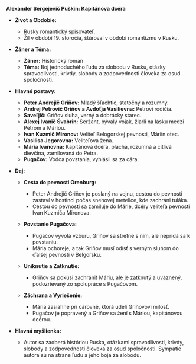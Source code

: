**Alexander Sergejevič Puškin: Kapitánova dcéra**

- **Život a Obdobie:**
  - Rusky romantický spisovateľ.
  - Žil v období 19. storočia, štúroval v období romantizmu v Rusku.

- **Žáner a Téma:**
  - **Žáner:** Historický román
  - **Téma:** Boj jednoduchého ľudu za slobodu v Rusku, otázky spravodlivosti, krivdy, slobody a zodpovednosti človeka za osud spoločnosti.

- **Hlavné postavy:**
  - **Peter Andrejič Griňov:** Mladý šľachtic, statočný a rozumný.
  - **Andrej Petrovič Griňov a Avdoťja Vasilievna:** Petrovi rodičia.
  - **Saveľjič:** Griňov sluha, verný a dobrácky starec.
  - **Alexej Ivanič Švabrin:** Seržant, bývalý vojak, žiarli na lásku medzi Petrom a Máriou.
  - **Ivan Kuzmič Mironov:** Veliteľ Belogorskej pevnosti, Máriin otec.
  - **Vasilisa Jegorovna:** Veliteľova žena.
  - **Mária Ivanovna:** Kapitánova dcéra, plachá, rozumná a citlivá dievčina, zamilovaná do Petra.
  - **Pugačov:** Vodca povstania, vyhlásil sa za cára.

- **Dej:**
  - **Cesta do pevnosti Orenburg:**
    - Peter Andrejič Griňov je poslaný na vojnu, cestou do pevnosti zastaví v hostinci počas snehovej metelice, kde zachráni tuláka.
    - Cestou do pevnosti sa zamiluje do Márie, dcéry veliteľa pevnosti Ivan Kuzmiča Mironova.

  - **Povstanie Pugačova:**
    - Pugačov vyvolá vzburu, Griňov sa stretne s ním, ale nepridá sa k povstaniu.
    - Mária ochoreje, a tak Griňov musí odísť s verným sluhom do ďalšej pevnosti v Belgorsku.

  - **Uniknutie a Zatknutie:**
    - Griňov sa pokúsi zachrániť Máriu, ale je zatknutý a uväznený, podozrievaný zo spolupráce s Pugačovom.

  - **Záchrana a Vyriešenie:**
    - Mária zasiahne pri cárovně, ktorá udelí Griňovovi milosť.
    - Pugačov je popravený a Griňov sa žení s Máriou, kapitánovou dcérou.

- **Hlavná myšlienka:**
  - Autor sa zaoberá históriou Ruska, otázkami spravodlivosti, krivdy, slobody a zodpovednosti človeka za osud spoločnosti. Sympatie autora sú na strane ľudu a jeho boja za slobodu.